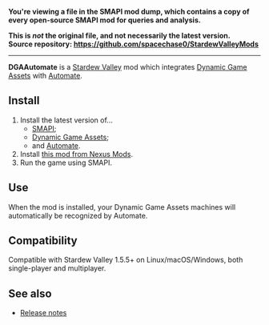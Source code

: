 **You're viewing a file in the SMAPI mod dump, which contains a copy of every open-source SMAPI mod
for queries and analysis.**

**This is _not_ the original file, and not necessarily the latest version.**  
**Source repository: https://github.com/spacechase0/StardewValleyMods**

----

**DGAAutomate** is a [Stardew Valley](http://stardewvalley.net/) mod which integrates
[Dynamic Game Assets](https://www.nexusmods.com/stardewvalley/mods/9365) with
[Automate](https://www.nexusmods.com/stardewvalley/mods/1063).

## Install
1. Install the latest version of...
   * [SMAPI](https://smapi.io);
   * [Dynamic Game Assets](http://www.nexusmods.com/stardewvalley/mods/9365);
   * and [Automate](https://www.nexusmods.com/stardewvalley/mods/1063).
3. Install [this mod from Nexus Mods](http://www.nexusmods.com/stardewvalley/mods/9365).
4. Run the game using SMAPI.

## Use
When the mod is installed, your Dynamic Game Assets machines will automatically be recognized by
Automate.

## Compatibility
Compatible with Stardew Valley 1.5.5+ on Linux/macOS/Windows, both single-player and multiplayer.

## See also
* [Release notes](release-notes.md)
